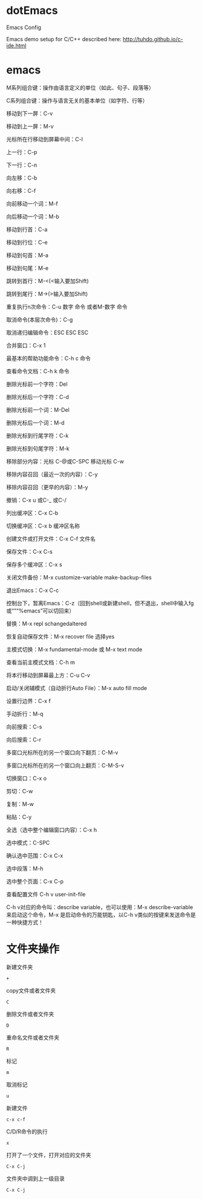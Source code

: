 # dotEmacs
Emacs Config

Emacs demo setup for C/C++ described here: http://tuhdo.github.io/c-ide.html

# emacs 

M系列组合键：操作由语言定义的单位（如此、句子、段落等）

C系列组合键：操作与语言无关的基本单位（如字符、行等）

移动到下一屏：C-v

移动到上一屏：M-v

光标所在行移动到屏幕中间：C-l

上一行：C-p

下一行：C-n

向左移：C-b

向右移：C-f

向前移动一个词：M-f

向后移动一个词：M-b

移动到行首：C-a

移动到行位：C-e

移动到句首：M-a

移动到句尾：M-e

跳转到首行：M-<(<输入要加Shift)

跳转到尾行：M->(>输入要加Shift)

重复执行n次命令：C-u 数字 命令 或者M-数字 命令

取消命令(本层次命令)：C-g

取消递归编辑命令：ESC ESC ESC

合并窗口：C-x 1

最基本的帮助功能命令：C-h c 命令

查看命令文档：C-h k 命令

删除光标前一个字符：Del

删除光标后一个字符：C-d

删除光标前一个词：M-Del

删除光标后一个词：M-d

删除光标到行尾字符：C-k

删除光标到句尾字符：M-k

移除部分内容：光标 C-@或C-SPC 移动光标 C-w

移除内容召回（最近一次的内容）：C-y

移除内容召回（更早的内容）：M-y

撤销：C-x u 或C-_ 或C-/

列出缓冲区：C-x C-b

切换缓冲区：C-x b 缓冲区名称

创建文件或打开文件：C-x C-f 文件名

保存文件：C-x C-s

保存多个缓冲区：C-x s

关闭文件备份：M-x customize-variable make-backup-files

退出Emacs：C-x C-c

控制台下，暂离Emacs：C-z（回到shell或新建shell，但不退出，shell中输入fg或“”“%emacs”可以切回来）

替换：M-x repl schangedaltered

恢复自动保存文件：M-x recover file 选择yes

主模式切换：M-x fundamental-mode 或 M-x text mode

查看当前主模式文档：C-h m

将本行移动到屏幕最上方：C-u C-v

启动/关闭辅模式（自动折行Auto File）：M-x auto fill mode

设置行边界：C-x f

手动折行：M-q

向前搜索：C-s

向后搜索：C-r

多窗口光标所在的另一个窗口向下翻页：C-M-v

多窗口光标所在的另一个窗口向上翻页：C-M-S-v

切换窗口：C-x o

剪切：C-w

复制：M-w

粘贴：C-y

全选（选中整个编辑窗口内容）：C-x h

选中模式：C-SPC

确认选中范围：C-x C-x

选中段落：M-h

选中整个页面：C-x C-p

查看配置文件 C-h v user-init-file

C-h v对应的命令叫：describe variable，也可以使用：M-x describe-variable 来启动这个命令，M-x 是启动命令的万能钥匙，以C-h v类似的按键来发送命令是一种快捷方式！

# 文件夹操作

新建文件夹

	+

copy文件或者文件夹

	C

删除文件或者文件夹

	D

重命名文件或者文件夹

	R

标记 

	m 		

取消标记
	
	u 	 	

新建文件

	c-x c-f 	 	

C/D/R命令的执行

	x 

打开了一个文件，打开对应的文件夹

	C-x C-j

文件夹中调到上一级目录

	C-x C-j
